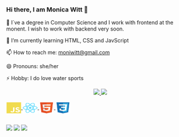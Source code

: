 ### Hi there, I am Monica Witt 👋

 
 🌱 I´ve a degree in Computer Science and I work with frontend at the monent. 
 I wish to work with backend very soon. 
 
 👯 I’m currently learning HTML, CSS and JavScript

 📫 How to reach me: moniwitt@gmail.com

 😄 Pronouns: she/her

 ⚡ Hobby: I do love water sports
 
 <div align="center">
  <a href="https://github.com/moniwitt">
  <img height="180em" src="https://github-readme-stats.vercel.app/api?username=moniwitt&show_icons=true&theme=dracula&include_all_commits=true&count_private=true"/>
  <img height="180em" src="https://github-readme-stats.vercel.app/api/top-langs/?username=rafaellaballerini&layout=compact&langs_count=7&theme=dracula"/>
</div>
 
 <div style="display: inline_block"><br>
  <img align="center" alt="Moni-Js" height="30" width="40" src="https://raw.githubusercontent.com/devicons/devicon/master/icons/javascript/javascript-plain.svg">
  <img align="center" alt="Moni-React" height="30" width="40" src="https://raw.githubusercontent.com/devicons/devicon/master/icons/react/react-original.svg">
  <img align="center" alt="Moni-HTML" height="30" width="40" src="https://raw.githubusercontent.com/devicons/devicon/master/icons/html5/html5-original.svg">
  <img align="center" alt="Moni-CSS" height="30" width="40" src="https://raw.githubusercontent.com/devicons/devicon/master/icons/css3/css3-original.svg">
 </div>
  
  ##
  
 <div> 
  <a href="https://instagram.com/moniwitt" target="_blank"><img src="https://img.shields.io/badge/-Instagram-%23E4405F?style=for-the-badge&logo=instagram&logoColor=white" target="_blank"></a>
  <a href = "mailto:contatomoniwitt@gmail.com"><img src="https://img.shields.io/badge/-Gmail-%23333?style=for-the-badge&logo=gmail&logoColor=white" target="_blank"></a>
  <a href="https://www.linkedin.com/in/mônica-mattos-87b709158" target="_blank"><img src="https://img.shields.io/badge/-LinkedIn-%230077B5?style=for-the-badge&logo=linkedin&logoColor=white" target="_blank"></a> 
 
  </div>
  



